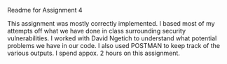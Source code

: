 Readme for Assignment 4

This assignment was mostly correctly implemented. I based most of my attempts off what we have done in class surrounding security vulnerabilities. I worked with David Ngetich to understand what potential problems we have in our code. I also used POSTMAN to keep track of the various outputs. I spend appox. 2 hours on this assignment. 